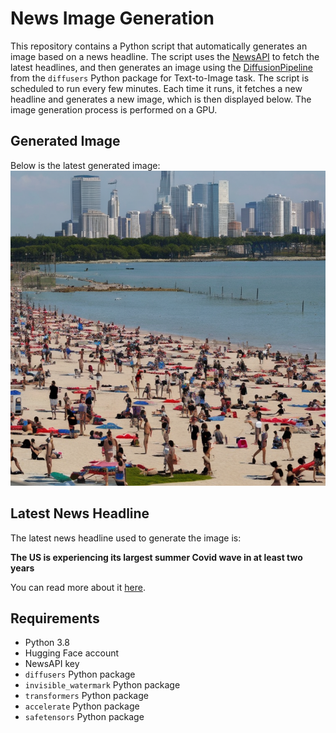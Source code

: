# News Image Generation
This repository contains a Python script that automatically generates an image based on a news headline. The script uses the [NewsAPI](https://newsapi.org/) to fetch the latest headlines, and then generates an image using the [DiffusionPipeline](https://github.com/huggingface/diffusers) from the `diffusers` Python package for Text-to-Image task.
The script is scheduled to run every few minutes. Each time it runs, it fetches a new headline and generates a new image, which is then displayed below. The image generation process is performed on a GPU.

## Generated Image
Below is the latest generated image:
![Generated Image](image.png)

## Latest News Headline
The latest news headline used to generate the image is:

**The US is experiencing its largest summer Covid wave in at least two years**

You can read more about it [here](https://news.google.com/rss/articles/CBMif0FVX3lxTE10d1J1bFA4WUx6a3JaQjhWZHZlaVlhaXBlZWJaUUlaVkpwcERxOUdCQV9aYW5Ib3M1OTd4c3M3ZWFDYzhnUnJBWHJJbGlYNnlGQ2FlU2hHLVBmV2wweTBuc0NITlB3eGFsOW9EZjAwS2w4VjRrYi1IbFNFai1kajDSAXZBVV95cUxQdGNNTUplWWdSV2NBTjFZd0tsaE9QaEI1OFBlMXJXTW9VaW1PQUVyV3lBd1NrclE5R2kyTUhDMWxMVF9rX2FGZlk4TzRVRkt0NWZWN1ZhZVZIbDdUY2kxR0kzdFJaWDd1aGZSTDNpNkdqWXVnczJ3?oc=5).

## Requirements
- Python 3.8
- Hugging Face account
- NewsAPI key
- `diffusers` Python package
- `invisible_watermark` Python package
- `transformers` Python package
- `accelerate` Python package
- `safetensors` Python package
